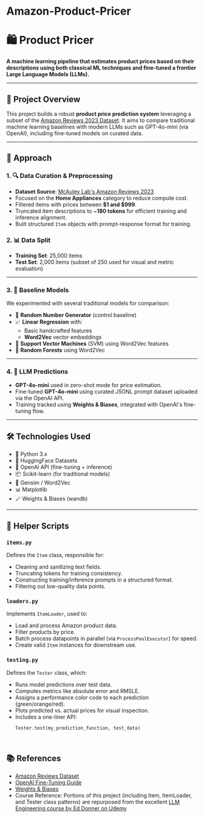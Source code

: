 # Amazon-Product-Pricer


# 🛍️ Product Pricer

**A machine learning pipeline that estimates product prices based on their descriptions using both classical ML techniques and fine-tuned a frontier Large Language Models (LLMs).**

---

## 📌 Project Overview

This project builds a robust **product price prediction system** leveraging a subset of the [Amazon Reviews 2023 Dataset](https://huggingface.co/datasets/McAuley-Lab/Amazon-Reviews-2023). It aims to compare traditional machine learning baselines with modern LLMs such as GPT-4o-mini (via OpenAI), including fine-tuned models on curated data.

---

## 🧠 Approach

### 1. 🔍 Data Curation & Preprocessing

- **Dataset Source**: [McAuley Lab's Amazon Reviews 2023](https://huggingface.co/datasets/McAuley-Lab/Amazon-Reviews-2023/tree/main/raw/meta_categories)
- Focused on the **Home Appliances** category to reduce compute cost.
- Filtered items with prices between **$1 and $999**.
- Truncated item descriptions to ~**180 tokens** for efficient training and inference alignment.
- Built structured `Item` objects with prompt-response format for training.

### 2. 📊 Data Split

- **Training Set**: 25,000 items  
- **Test Set**: 2,000 items (subset of 250 used for visual and metric evaluation)

---

### 3. 🧪 Baseline Models

We experimented with several traditional models for comparison:

- 🔢 **Random Number Generator** (control baseline)
- 📈 **Linear Regression** with:
  - Basic handcrafted features
  - **Word2Vec** vector embeddings
- 🧠 **Support Vector Machines** (SVM) using Word2Vec features
- 🌲 **Random Forests** using Word2Vec

---

### 4. 🤖 LLM Predictions

- **GPT-4o-mini** used in zero-shot mode for price estimation.
- Fine-tuned **GPT-4o-mini** using curated JSONL prompt dataset uploaded via the OpenAI API.
- Training tracked using **Weights & Biases**, integrated with OpenAI's fine-tuning flow.

---

## 🛠️ Technologies Used

- 🐍 Python 3.x
- 🤗 HuggingFace Datasets
- 🔡 OpenAI API (fine-tuning + inference)
- 📦 Scikit-learn (for traditional models)
- 🧠 Gensim / Word2Vec
- 📊 Matplotlib
- 🪄 Weights & Biases (wandb)

---

## 🧰 Helper Scripts

### `items.py`

Defines the `Item` class, responsible for:

- Cleaning and sanitizing text fields.
- Truncating tokens for training consistency.
- Constructing training/inference prompts in a structured format.
- Filtering out low-quality data points.

### `loaders.py`

Implements `ItemLoader`, used to:

- Load and process Amazon product data.
- Filter products by price.
- Batch process datapoints in parallel (via `ProcessPoolExecutor`) for speed.
- Create valid `Item` instances for downstream use.

### `testing.py`

Defines the `Tester` class, which:

- Runs model predictions over test data.
- Computes metrics like absolute error and RMSLE.
- Assigns a performance color code to each prediction (green/orange/red).
- Plots predicted vs. actual prices for visual inspection.
- Includes a one-liner API:  
  ```python
  Tester.test(my_prediction_function, test_data)




## 📚 References
-  [Amazon Reviews Dataset](https://huggingface.co/datasets/McAuley-Lab/Amazon-Reviews-2023/tree/main/raw/meta_categories)
-  [OpenAI Fine-Tuning Guide](https://platform.openai.com/docs/guides/fine-tuning)
-  [Weights & Biases](https://wandb.ai/)
-  Course Reference: Portions of this project (including Item, ItemLoader, and Tester class patterns) are repurposed from the excellent [LLM Engineering course by Ed Donner on Udemy](https://www.udemy.com/course/llm-engineering-master-ai-and-large-language-models/?srsltid=AfmBOorKMuFoTz7AXX1gI45R_weqWMHodU1Fw-aR0E84b3gACOxwqWkS&couponCode=LEARNNOWPLANS)
